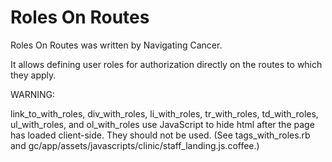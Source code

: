 # Roles On Routes

Roles On Routes was written by Navigating Cancer.

It allows defining user roles for authorization directly on the routes to which they apply.

WARNING:

link_to_with_roles, div_with_roles, li_with_roles, tr_with_roles, td_with_roles, ul_with_roles, and ol_with_roles use JavaScript to hide html after the page has loaded client-side. They should not be used. (See tags_with_roles.rb and gc/app/assets/javascripts/clinic/staff_landing.js.coffee.)
